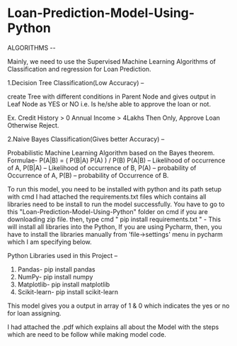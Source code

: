 # Loan-Prediction-Model-Using-Python




ALGORITHMS --

Mainly, we need to use the Supervised Machine Learning Algorithms of Classification and regression for Loan Prediction.

1.Decision Tree Classification(Low Accuracy) – 

create Tree with different conditions in Parent Node and gives output in Leaf Node as YES or NO i.e. Is he/she able to approve the loan or not.

Ex.  	Credit History > 0
	Annual Income > 4Lakhs
	Then Only, Approve Loan Otherwise Reject.


2.Naive Bayes Classification(Gives better Accuracy) –

Probabilistic Machine Learning Algorithm based on the Bayes theorem. 
      Formulae- P(A|B) = ( P(B|A) P(A) ) /  P(B)
      P(A|B) – Likelihood of occurrence of A, 
      P(B|A) – Likelihood of occurrence of B, 
      P(A) – probability of Occurrence of A, 
      P(B) – probability of Occurrence of B.  
      
      


To run this model, you need to be installed with python and its path setup with cmd
I had attached the requirements.txt files which contains all libraries need to be install to run the model successfully.
You have to go to this "Loan-Prediction-Model-Using-Python" folder on cmd if you are downloading zip file. 
then, type cmd " pip install requirements.txt " - This will install all libraries into the Python,
If you are using Pycharm, then, you have to install the libraries manually from 'file->settings' menu in pycharm which I am specifying below.

Python Libraries used in this Project – 
1.	Pandas- pip install pandas
2.	NumPy- pip install numpy
3.	Matplotlib- pip install matplotlib
4.	Scikit-learn- pip install scikit-learn

This model gives you a output in array of 1 & 0 which indicates the yes or no for loan assigning.

I had attached the .pdf which explains all about the Model with the steps which are need to be follow while making model code.

